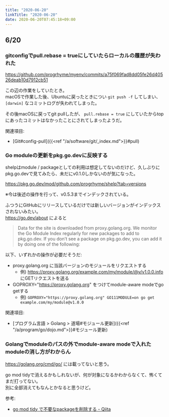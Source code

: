 ```yaml
---
title: "2020-06-20"
linkTitle: "2020-06-20"
date: 2020-06-20T07:45:18+09:00
---
```


## 6/20
### gitconfigでpull.rebase = trueにしていたらローカルの履歴が失われた

https://github.com/progrhyme/myenv/commits/a75f069fad8dd05fe26d40526deab10d7912cb51

この辺の作業をしていたとき。  
macOSで作業した後、Ubuntuに戻ったときについ `git push -f` してしまい、 `[darwin]` なコミットログが失われてしまった。

その後macOSに戻ってgit pullしたが、 `pull.rebase = true` にしていたからtopにあったコミットはなかったことにされてしまったようだ。

関連項目:

- [Git#config-pull]({{<ref "/a/software/git/_index.md">}}#pull)

### Go moduleの更新をpkg.go.devに反映する

shelpはmodule / packageとしての利用は想定してないのだけど、久しぶりにpkg.go.devで見てみたら、未だにv0.1.0しかないのが気になった。

https://pkg.go.dev/mod/github.com/progrhyme/shelp?tab=versions

※今は後述の操作を行って、v0.5.3までインデックされている。

ふつうにGitHubにリリースしているだけでは新しいバージョンがインデックスされないみたい。  
https://go.dev/about によると

> Data for the site is downloaded from proxy.golang.org. We monitor the Go Module Index regularly for new packages to add to pkg.go.dev. If you don’t see a package on pkg.go.dev, you can add it by doing one of the following:

以下、いずれかの操作が必要だそうだ:

- proxy.golang.org に当該バージョンのモジュールをリクエストする
  - 例) https://proxy.golang.org/example.com/my/module/@v/v1.0.0.info にGETリクエストを送る
- GOPROXY="https://proxy.golang.org" をつけてmodule-aware modeでgo getする
  - 例) `GOPROXY="https://proxy.golang.org" GO111MODULE=on go get example.com/my/module@v1.0.0`

関連項目:

- [プログラム言語 > Golang > 道場#モジュール更新]({{<ref "/a/program/go/dojo.md">}}#モジュール更新)

### Golangでmoduleのパスの外でmodule-aware modeで入れたmoduleの消し方がわからん

https://golang.org/cmd/go/ には載ってないと思う。

go mod tidyで消えるかもしれないが、何が対象になるかわからなくて、怖くてまだ打ってない。  
別に全部消えてもなんとかなると思うけど。

参考:

- [go mod tidy で不要なpackageを削除する - Qiita](https://qiita.com/k-kurikuri/items/609141727320eb1a6d2b)
